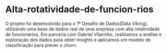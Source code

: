 # Alta-rotatividade-de-funcion-rios
O projeto foi desenvolvido para o 1º Desafio de Dados(Data Viking), utilizando uma base de dados real de uma empresa com alta rotatividade de funcionários. Em parceria com Gabriel Vilarinho, realizamos a análise e exploração dos dados para obter insights e aplicamos um modelo de classificação para prever o churn.
